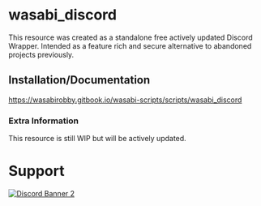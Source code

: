 # wasabi_discord

This resource was created as a standalone free actively updated Discord Wrapper. Intended as a feature rich and secure alternative to abandoned projects previously.

## Installation/Documentation

https://wasabirobby.gitbook.io/wasabi-scripts/scripts/wasabi_discord

### Extra Information
This resource is still WIP but will be actively updated.

# Support
<a href='https://discord.gg/79zjvy4JMs'>![Discord Banner 2](https://discordapp.com/api/guilds/1025493337031049358/widget.png?style=banner2)</a>
